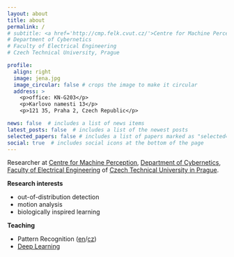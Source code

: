 ```yaml
---
layout: about
title: about
permalink: /
# subtitle: <a href='http://cmp.felk.cvut.cz/'>Centre for Machine Perception</a>
# Department of Cybernetics
# Faculty of Electrical Engineering
# Czech Technical University, Prague

profile:
  align: right
  image: jena.jpg
  image_circular: false # crops the image to make it circular
  address: >
    <p>office: KN-G203</p>
    <p>Karlovo namesti 13</p>
    <p>121 35, Praha 2, Czech Republic</p>

news: false  # includes a list of news items
latest_posts: false  # includes a list of the newest posts
selected_papers: false # includes a list of papers marked as "selected={true}"
social: true  # includes social icons at the bottom of the page
---
```


Researcher at [Centre for Machine Perception](http://cmp.felk.cvut.cz/), [Department of Cybernetics](http://cyber.felk.cvut.cz/), [Faculty of Electrical Engineering](http://www.feld.cvut.cz/en/) of [Czech Technical University in Prague](http://www.cvut.cz/).

**Research interests**
  * out-of-distribution detection
  * motion analysis
  * biologically inspired learning
  
**Teaching**
  * Pattern Recognition ([en](https://cw.fel.cvut.cz/wiki/courses/be5b33rpz/start)/[cz](https://cw.fel.cvut.cz/wiki/courses/b4b33rpz/start))
  * [Deep Learning](https://cw.fel.cvut.cz/wiki/courses/bev033dle/start)